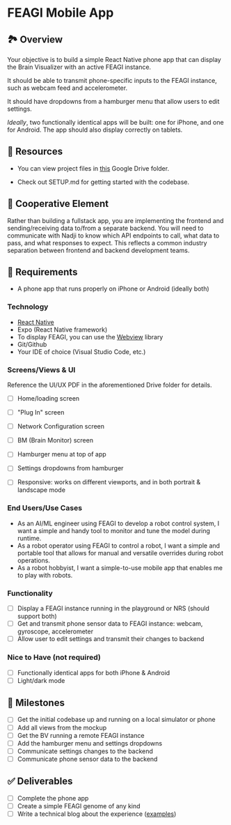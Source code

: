 # FEAGI Mobile App

## 🏞️ Overview

Your objective is to build a simple React Native phone app that can display the Brain Visualizer with an active FEAGI instance.

It should be able to transmit phone-specific inputs to the FEAGI instance, such as webcam feed and accelerometer.

It should have dropdowns from a hamburger menu that allow users to edit settings.

_Ideally_, two functionally identical apps will be built: one for iPhone, and one for Android. The app should also display correctly on tablets.

## 🧰 Resources

- You can view project files in [this](https://drive.google.com/drive/folders/1M7GgSg09hMdSc9r305FQSnyVuaY4O54f) Google Drive folder.

- Check out SETUP.md for getting started with the codebase.

## 🤝 Cooperative Element

Rather than building a fullstack app, you are implementing the frontend and sending/receiving data to/from a separate backend. You will need to communicate with Nadji to know which API endpoints to call, what data to pass, and what responses to expect. This reflects a common industry separation between frontend and backend development teams.

## 📱 Requirements

- A phone app that runs properly on iPhone or Android (ideally both)

### Technology

- [React Native](https://reactnative.dev/)
- Expo (React Native framework)
- To display FEAGI, you can use the [Webview](https://github.com/react-native-webview/react-native-webview) library
- Git/Github
- Your IDE of choice (Visual Studio Code, etc.)

### Screens/Views & UI

Reference the UI/UX PDF in the aforementioned Drive folder for details.

- [ ] Home/loading screen
- [ ] "Plug In" screen
- [ ] Network Configuration screen
- [ ] BM (Brain Monitor) screen
- [ ] Hamburger menu at top of app
- [ ] Settings dropdowns from hamburger
- [ ] Responsive: works on different viewports, and in both portrait & landscape mode


### End Users/Use Cases

- As an AI/ML engineer using FEAGI to develop a robot control system, I want a simple and handy tool to monitor and tune the model during runtime.
- As a robot operator using FEAGI to control a robot, I want a simple and portable tool that allows for manual and versatile overrides during robot operations.
- As a robot hobbyist, I want a simple-to-use mobile app that enables me to play with robots.


### Functionality

- [ ] Display a FEAGI instance running in the playground or NRS (should support both)
- [ ] Get and transmit phone sensor data to FEAGI instance: webcam, gyroscope, accelerometer
- [ ] Allow user to edit settings and transmit their changes to backend

### Nice to Have (not required)

- [ ] Functionally identical apps for both iPhone & Android
- [ ] Light/dark mode

## 🏁 Milestones

- [ ] Get the initial codebase up and running on a local simulator or phone
- [ ] Add all views from the mockup
- [ ] Get the BV running a remote FEAGI instance
- [ ] Add the hamburger menu and settings dropdowns
- [ ] Communicate settings changes to the backend
- [ ] Communicate phone sensor data to the backend

## ✅ Deliverables

- [ ] Complete the phone app
- [ ] Create a simple FEAGI genome of any kind
- [ ] Write a technical blog about the experience ([examples](https://neurorobotics.studio/blog))
